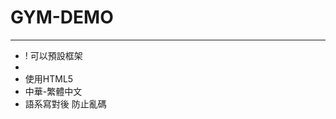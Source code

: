 # GYM-DEMO
---
- ! 可以預設框架
- <!-- ctrl+/ 快速註解-->
- 使用HTML5
- <html lang="zh-Hant"> 中華-繁體中文
- <meta charset="UTF-8"> 語系寫對後 防止亂碼